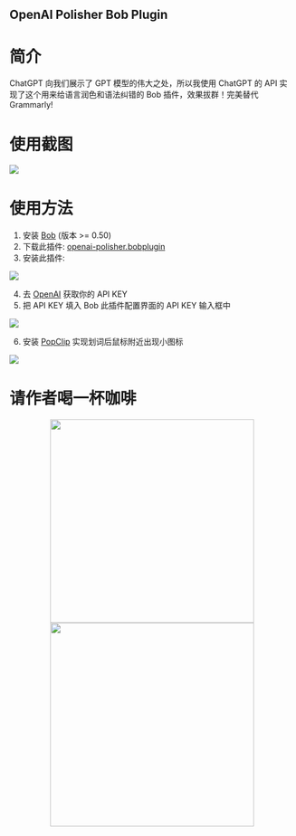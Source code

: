 OpenAI Polisher Bob Plugin
----------------------------

# 简介

ChatGPT 向我们展示了 GPT 模型的伟大之处，所以我使用 ChatGPT 的 API 实现了这个用来给语言润色和语法纠错的 Bob 插件，效果拔群！完美替代 Grammarly!

# 使用截图

![](https://user-images.githubusercontent.com/1206493/222710761-bbd5ce10-2b12-42c0-abfa-5a3152157cb2.gif)

# 使用方法

1. 安装 [Bob](https://bobtranslate.com/guide/#%E5%AE%89%E8%A3%85) (版本 >= 0.50)
2. 下载此插件: [openai-polisher.bobplugin](https://github.com/yetone/bob-plugin-openai-polisher/releases)
3. 安装此插件:

![](https://user-images.githubusercontent.com/1206493/222712959-4a4b27e2-b129-408a-a8af-24a3a89df2dd.gif)

4. 去 [OpenAI](https://platform.openai.com/account/api-keys) 获取你的 API KEY
5. 把 API KEY 填入 Bob 此插件配置界面的 API KEY
 输入框中

![](https://user-images.githubusercontent.com/1206493/222712982-5c5598b0-8560-422f-837f-3ffd08a39f81.gif)

6. 安装 [PopClip](https://bobtranslate.com/guide/integration/popclip.html) 实现划词后鼠标附近出现小图标

![](https://user-images.githubusercontent.com/1206493/219933584-d0c2b6cf-8fa0-40a6-858f-8f4bf05f38ef.gif)

# 请作者喝一杯咖啡

<div align="center">
<img height="360" src="https://user-images.githubusercontent.com/1206493/220753437-90e4039c-d95f-4b6a-9a08-b3d6de13211f.png" />
<img height="360" src="https://user-images.githubusercontent.com/1206493/220756036-d9ac4512-0375-4a32-8c2e-8697021058a2.png" />
</div>

